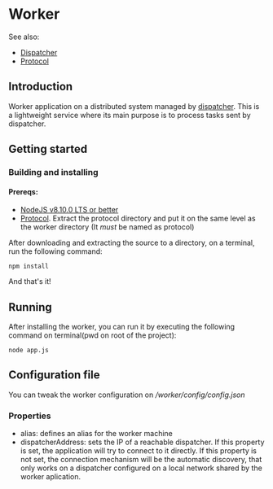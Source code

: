 # Worker

See also: 

- [Dispatcher](https://github.com/comnetunb/web_dispatcher)
- [Protocol](https://github.com/comnetunb/protocol)

## Introduction
Worker application on a distributed system managed by [dispatcher](https://github.com/comnetunb/web_dispatcher). This is a lightweight  service where its main purpose is to process tasks sent by dispatcher.

## Getting started

### Building and installing

#### Prereqs:
- [NodeJS v8.10.0 LTS or better](https://nodejs.org/en/)
- [Protocol](https://github.com/comnetunb/protocol). Extract the protocol directory and put it on the same level as the worker directory (It *must* be named as protocol)

After downloading and extracting the source to a directory, on a terminal, run the following command:

    npm install
    
And that's it!

## Running
After installing the worker, you can run it by executing the following command on terminal(pwd on root of the project):

    node app.js

## Configuration file
You can tweak the worker configuration on */worker/config/config.json*

### Properties
- alias: defines an alias for the worker machine
- dispatcherAddress: sets the IP of a reachable dispatcher. If this property is set, the application will try to connect to it directly. If this property is not set, the connection mechanism will be the automatic discovery, that only works on a dispatcher configured on a local network shared by the worker aplication.
